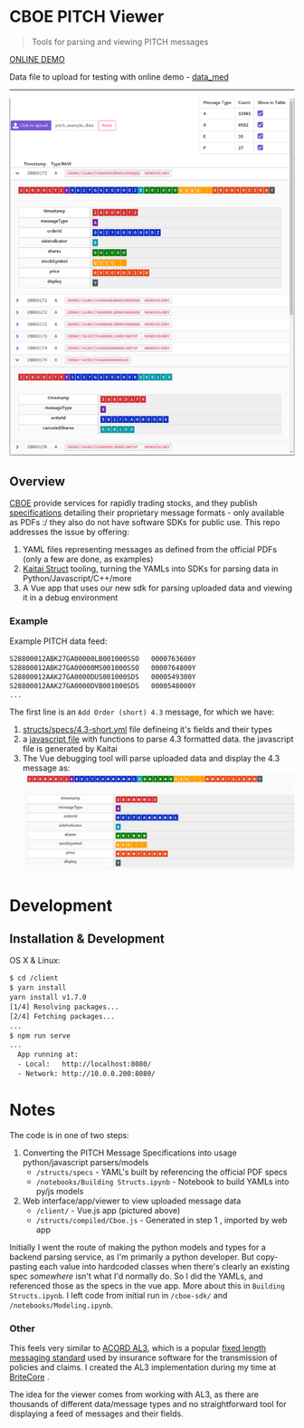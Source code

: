 # CBOE PITCH Viewer
> Tools for parsing and viewing PITCH messages

[ONLINE DEMO](https://haydenbbickerton.github.io/cboe-viewer/)

Data file to upload for testing with online demo - [data_med](https://github.com/haydenbbickerton/cboe-viewer/blob/2ebf5e0abd77492c1af299da6b578180f372bb92/data_med)

----

![viewer demo](viewer-demo.png)

## Overview

[CBOE](https://www.cboe.com/) provide services for rapidly trading stocks, and they publish [specifications](https://www.cboe.com/us/options/support/technical/) detailing their proprietary message formats - only available as PDFs :/ they also do not have software SDKs for public use. This repo addresses the issue by offering:

1. YAML files representing messages as defined from the official PDFs (only a few are done, as examples)
2. [Kaitai Struct](https://kaitai.io/) tooling, turning the YAMLs into SDKs for parsing data in Python/Javascript/C++/more
3. A Vue app that uses our new sdk for parsing uploaded data and viewing it in a debug environment

### Example

Example PITCH data feed:
```
S28800012ABK27GA00000LB001000SSO   0000763600Y
S28800012ABK27GA00000MS001000SSO   0000764800Y
S28800012AAK27GA0000DUS001000SDS   0000549300Y
S28800012AAK27GA0000DVB001000SDS   0000548000Y
...
```

The first line is an `Add Order (short) 4.3` message, for which we have:
1. [structs/specs/4.3-short.yml](structs/specs/4.3-short.yml) file defineing it's fields and their types
2. a [javascript file](structs/compiled/Cboe.js) with functions to parse 4.3 formatted data. the javascript file is generated by Kaitai
3. The Vue debugging tool will parse uploaded data and display the 4.3 message as: ![pitch-debug-view](pitch-debug-view.png)







# Development

## Installation & Development

OS X & Linux:

```sh
$ cd /client
$ yarn install
yarn install v1.7.0
[1/4] Resolving packages...
[2/4] Fetching packages...
...
$ npm run serve
...
  App running at:
  - Local:   http://localhost:8080/
  - Network: http://10.0.0.200:8080/
```

# Notes
The code is in one of two steps:

 1. Converting the PITCH Message Specifications into usage python/javascript parsers/models
	 - `/structs/specs` - YAML's built by referencing the official PDF specs
	 -  `/notebooks/Building Structs.ipynb` - Notebook to build YAMLs into py/js models
 2. Web interface/app/viewer to view uploaded message data
	 - `/client/` - Vue.js app (pictured above)
	 - `/structs/compiled/Cboe.js` - Generated in  step 1 , imported by web app


Initially I went the route of making the python models and types for a backend parsing service, as I'm primarily a python developer. But copy-pasting each value into hardcoded classes when there's clearly an existing spec *somewhere* isn't what I'd normally do. So I did the YAMLs, and referenced those as the specs in the vue app. More about this in `Building Structs.ipynb`. I left code from initial run in `/cboe-sdk/` and `/notebooks/Modeling.ipynb`.


### Other
This feels very similar to [ACORD AL3]([https://www.acord.org/standards-architecture/acord-data-standards/Property_Casualty_Data_Standards#AL3](https://www.acord.org/standards-architecture/acord-data-standards/Property_Casualty_Data_Standards#AL3)), which is a popular [fixed length messaging standard]([https://www.ibm.com/support/knowledgecenter/en/SSMKHH_10.0.0/com.ibm.etools.mft.doc/ad09530_.htm](https://www.ibm.com/support/knowledgecenter/en/SSMKHH_10.0.0/com.ibm.etools.mft.doc/ad09530_.htm)) used by insurance software for the transmission of policies and claims. I created the AL3 implementation during my time at [BriteCore]([https://www.britecore.com/](https://www.britecore.com/)) .

The idea for the viewer comes from working with AL3, as there are thousands of different data/message types and no straightforward tool for displaying a feed of messages and their fields.







